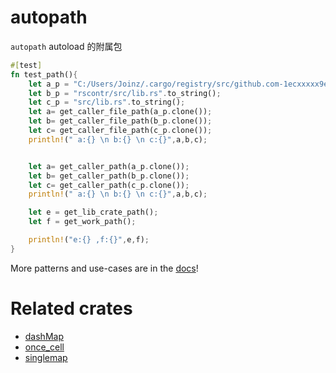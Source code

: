 # autopath

`autopath`  autoload 的附属包

```rust
#[test]
fn test_path(){
    let a_p = "C:/Users/Joinz/.cargo/registry/src/github.com-1ecxxxxx9ec823/autocall-0.1.6/src/lib.rs".to_string();
    let b_p = "rscontr/src/lib.rs".to_string();
    let c_p = "src/lib.rs".to_string();
    let a= get_caller_file_path(a_p.clone());
    let b= get_caller_file_path(b_p.clone());
    let c= get_caller_file_path(c_p.clone());
    println!(" a:{} \n b:{} \n c:{}",a,b,c);


    let a= get_caller_path(a_p.clone());
    let b= get_caller_path(b_p.clone());
    let c= get_caller_path(c_p.clone());
    println!(" a:{} \n b:{} \n c:{}",a,b,c);

    let e = get_lib_crate_path();
    let f = get_work_path();

    println!("e:{} ,f:{}",e,f);
}

```

More patterns and use-cases are in the [docs](https://docs.rs/autopath/)!

# Related crates
* [dashMap](https://crates.io/crates/dashMap)
* [once_cell](https://crates.io/crates/once_cell)
* [singlemap](https://crates.io/crates/singlemap)
